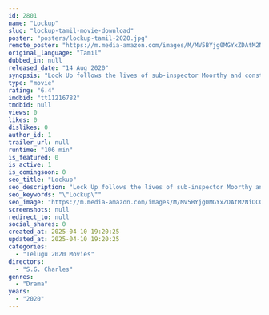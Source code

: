 ```yaml
---
id: 2801
name: "Lockup"
slug: "lockup-tamil-movie-download"
poster: "posters/lockup-tamil-2020.jpg"
remote_poster: "https://m.media-amazon.com/images/M/MV5BYjg0MGYxZDAtM2NiOC00ZjY5LThhNzYtMGUzMDk3YzMxYWRjXkEyXkFqcGdeQXVyMTIxMjE2NzIz._V1_SX300.jpg"
original_language: "Tamil"
dubbed_in: null
released_date: "14 Aug 2020"
synopsis: "Lock Up follows the lives of sub-inspector Moorthy and constable Vasanth . There is also Ilavarasi , a hard-nosed police inspector who is put in charge of the station the two men work at after the previous inspector, Sampath, is m..."
type: "movie"
rating: "6.4"
imdbid: "tt11216782"
tmdbid: null
views: 0
likes: 0
dislikes: 0
author_id: 1
trailer_url: null
runtime: "106 min"
is_featured: 0
is_active: 1
is_comingsoon: 0
seo_title: "Lockup"
seo_description: "Lock Up follows the lives of sub-inspector Moorthy and constable Vasanth . There is also Ilavarasi , a hard-nosed police inspector who is put in charge of the station the two men work at after the previous inspector, Sampath, is m..."
seo_keywords: "\"Lockup\""
seo_image: "https://m.media-amazon.com/images/M/MV5BYjg0MGYxZDAtM2NiOC00ZjY5LThhNzYtMGUzMDk3YzMxYWRjXkEyXkFqcGdeQXVyMTIxMjE2NzIz._V1_SX300.jpg"
screenshots: null
redirect_to: null
social_shares: 0
created_at: 2025-04-10 19:20:25
updated_at: 2025-04-10 19:20:25
categories:
  - "Telugu 2020 Movies"
directors:
  - "S.G. Charles"
genres:
  - "Drama"
years:
  - "2020"
---
```

